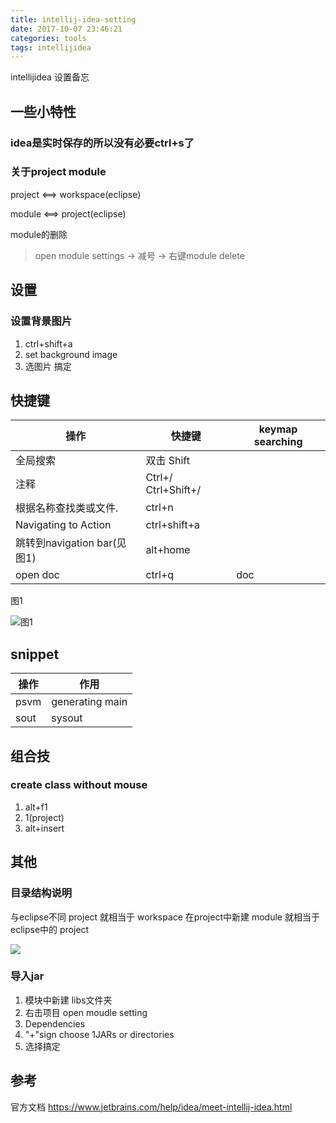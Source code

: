 ```yaml
---
title: intellij-idea-setting
date: 2017-10-07 23:46:21
categories: tools
tags: intellijidea
---
```

intellijidea 设置备忘
<!--more-->
## 一些小特性

### idea是实时保存的所以没有必要ctrl+s了

### 关于project module

project \<==\> workspace(eclipse)

module \<==\> project(eclipse)

module的删除

>open module settings -> 减号 -> 右键module delete

## 设置

### 设置背景图片

1. ctrl+shift+a
2. set background image
3. 选图片 搞定

## 快捷键

| 操作                        | 快捷键              | keymap searching |
|-----------------------------|---------------------|------------------|
| 全局搜索                    | 双击 Shift          |                  |
| 注释                        | Ctrl+/ Ctrl+Shift+/ |                  |
| 根据名称查找类或文件.       | ctrl+n              |                  |
| Navigating to Action        | ctrl+shift+a        |                  |
| 跳转到navigation bar(见图1) | alt+home            |                  |
| open doc                    | ctrl+q              | doc              |

图1

![图1](https://losssblog.oss-cn-hangzhou.aliyuncs.com/intellij-setting/1.png?x-oss-process=style/blogimage&Expires=1550851317&OSSAccessKeyId=TMP.AQFJA-OxdhPt6WGoHwhiMk35bQ1T1XphQ3YfLK2AaB3oxd5b4JTH3LrlbHLRADAtAhUA1NCndpySy8hU-lVUQ2hFMnQZpGYCFHiILWnDZrBNMSrIiwQ6-tWpx-vq&Signature=ZZU3YVcFvNDEGFZNf8je9MfbfXg%3D)

## snippet

| 操作 | 作用            |
|------|-----------------|
| psvm | generating main |
| sout | sysout          |

## 组合技

### create class without mouse

1. alt+f1
2. 1(project)
3. alt+insert

## 其他

### 目录结构说明

与eclipse不同 project 就相当于 workspace 在project中新建 module 就相当于eclipse中的 project

![](https://losssblog.oss-cn-hangzhou.aliyuncs.com/intellij-setting/1.png?x-oss-process=style/blogimage)

### 导入jar

1. 模块中新建 libs文件夹
2. 右击项目 open moudle setting
3. Dependencies
4. "+"sign choose 1JARs or directories
5. 选择搞定

## 参考

官方文档   https://www.jetbrains.com/help/idea/meet-intellij-idea.html
